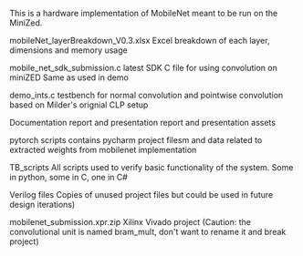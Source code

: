 This is a hardware implementation of MobileNet meant to be run on the MiniZed.

mobileNet_layerBreakdown_V0.3.xlsx
	Excel breakdown of each layer, dimensions and memory usage

mobile_net_sdk_submission.c 
	latest SDK C file for using convolution on miniZED
	Same as used in demo

demo_ints.c
	testbench for normal convolution and pointwise convolution
	based on Milder's orignial CLP setup

Documentation
	report and presentation
	report and presentation assets
	
pytorch scripts
	contains pycharm project filesm and data related to extracted
	weights from mobilenet implementation

TB_scripts
	All scripts used to verify basic functionality of the system.
	Some in python, some in C, one in C#

Verilog files
	Copies of unused project files but could be used in future design iterations)
	
mobilenet_submission.xpr.zip
	Xilinx Vivado project
	(Caution: the convolutional unit is named bram_mult, don't want to rename it and break project) 
